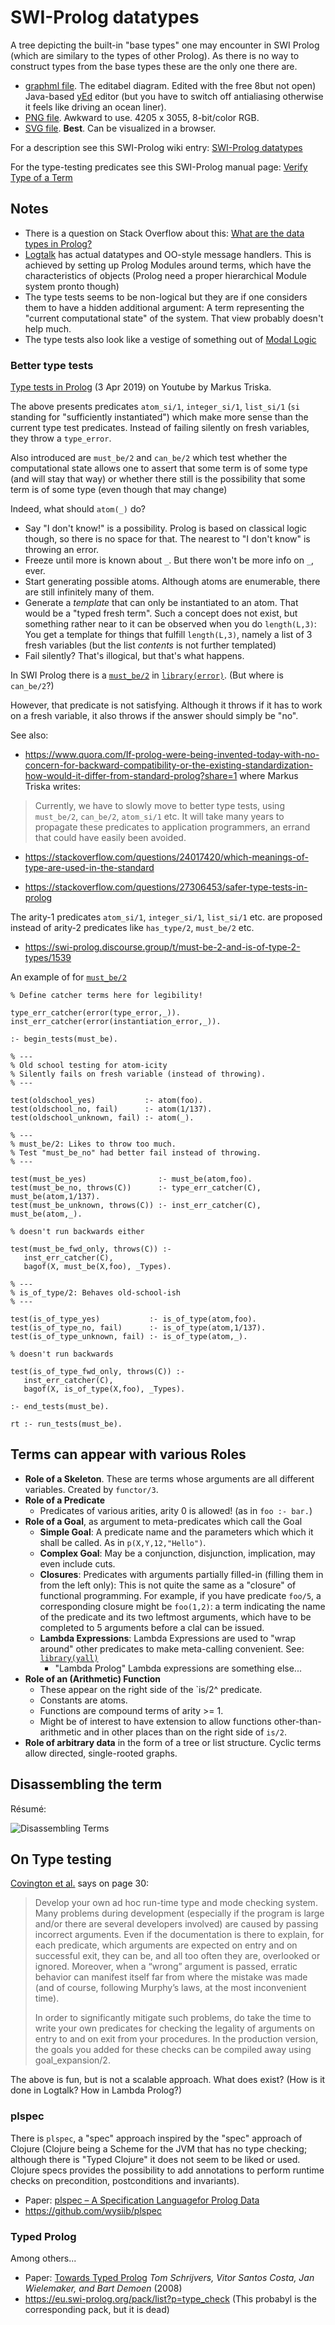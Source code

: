 # SWI-Prolog datatypes

A tree depicting the built-in "base types" one may encounter in SWI Prolog (which are 
similary to the types of other Prolog). As there is no way to construct types from the base types 
these are the only one there are.

- [graphml file](swi_prolog_types.graphml). The editabel diagram. Edited with the free 8but not open) Java-based
[yEd](https://www.yworks.com/products/yed) editor (but you have to switch off antialiasing otherwise it feels like driving
an ocean liner).
- [PNG file](swi_prolog_types.png). Awkward to use. 4205 x 3055, 8-bit/color RGB.
- [SVG file](swi_prolog_types.svg). **Best**. Can be visualized in a browser.

For a description see this SWI-Prolog wiki entry: [SWI-Prolog datatypes](https://eu.swi-prolog.org/datatypes.txt)

For the type-testing predicates see this SWI-Prolog manual page: [Verify Type of a Term](https://eu.swi-prolog.org/pldoc/man?section=typetest)

## Notes

- There is a question on Stack Overflow about this: [What are the data types in Prolog?](https://stackoverflow.com/questions/12038009/what-are-the-data-types-in-prolog)
- [Logtalk](https://logtalk.org/) has actual datatypes and OO-style message handlers. This is achieved by setting up Prolog Modules around terms, which have the characteristics of objects (Prolog need a proper hierarchical Module system pronto though)
- The type tests seems to be non-logical but they are if one considers them to have a hidden additional argument: A term representing the "current computational state" of the system. That view probably doesn't help much.
- The type tests also look like a vestige of something out of [Modal Logic](https://plato.stanford.edu/entries/logic-modal/)

### Better type tests

[Type tests in Prolog](https://www.youtube.com/watch?v=ZIv0G4b1xBQ) (3 Apr 2019) on Youtube by Markus Triska.

The above presents predicates `atom_si/1`, `integer_si/1`,  `list_si/1`  (`si` standing for "sufficiently instantiated") which make more sense than the current type test predicates. Instead of failing silently on fresh variables, they throw a `type_error`.

Also introduced are `must_be/2` and `can_be/2` which test whether the computational state allows one to assert that some term is of some type (and will stay that way) or whether there still is the possibility that some term is of some type (even though that may change)

Indeed, what should `atom(_)` do?

- Say "I don't know!" is a possibility. Prolog is based on classical logic though, so there is no space for that. The nearest to "I don't know" is throwing an error.
- Freeze until more is known about `_`. But there won't be more info on `_`, ever.
- Start generating possible atoms. Although atoms are enumerable, there are still infinitely many of them.
- Generate a _template_ that can only be instantiated to an atom. That would be a "typed fresh term". Such a concept does not exist, but something rather near to it can be observed when you do `length(L,3)`: You get a template for things that fulfill `length(L,3)`, namely a list of 3 fresh variables (but the list _contents_ is not further templated)
- Fail silently? That's illogical, but that's what happens.

In SWI Prolog there is a [`must_be/2`](https://www.swi-prolog.org/pldoc/doc_for?object=must_be/2) in [`library(error)`](https://www.swi-prolog.org/pldoc/man?section=error). (But where is `can_be/2`?) 

However, that predicate is not satisfying. Although it throws if it has to work on a fresh variable, it also throws if the answer should simply be "no". 

See also:

- https://www.quora.com/If-prolog-were-being-invented-today-with-no-concern-for-backward-compatibility-or-the-existing-standardization-how-would-it-differ-from-standard-prolog?share=1 where Markus Triska writes:

> Currently, we have to slowly move to better type tests, using `must_be/2`, `can_be/2`, `atom_si/1` etc. It will
> take many years to propagate these predicates to application programmers, an errand that could have easily
> been avoided.

- https://stackoverflow.com/questions/24017420/which-meanings-of-type-are-used-in-the-standard

- https://stackoverflow.com/questions/27306453/safer-type-tests-in-prolog

The arity-1 predicates `atom_si/1`, `integer_si/1`,  `list_si/1` etc. are proposed instead of arity-2 predicates like `has_type/2`, `must_be/2` etc.

- https://swi-prolog.discourse.group/t/must-be-2-and-is-of-type-2-types/1539

An example of for [`must_be/2`](https://www.swi-prolog.org/pldoc/doc_for?object=must_be/2)

```
% Define catcher terms here for legibility!

type_err_catcher(error(type_error,_)).
inst_err_catcher(error(instantiation_error,_)).

:- begin_tests(must_be).

% ---
% Old school testing for atom-icity
% Silently fails on fresh variable (instead of throwing).
% ---

test(oldschool_yes)           :- atom(foo).
test(oldschool_no, fail)      :- atom(1/137).
test(oldschool_unknown, fail) :- atom(_).

% ---
% must_be/2: Likes to throw too much.
% Test "must_be_no" had better fail instead of throwing.
% ---

test(must_be_yes)                :- must_be(atom,foo).
test(must_be_no, throws(C))      :- type_err_catcher(C), must_be(atom,1/137).
test(must_be_unknown, throws(C)) :- inst_err_catcher(C), must_be(atom,_).

% doesn't run backwards either

test(must_be_fwd_only, throws(C)) :-
   inst_err_catcher(C),
   bagof(X, must_be(X,foo), _Types).

% ---
% is_of_type/2: Behaves old-school-ish
% ---

test(is_of_type_yes)           :- is_of_type(atom,foo).
test(is_of_type_no, fail)      :- is_of_type(atom,1/137).
test(is_of_type_unknown, fail) :- is_of_type(atom,_).

% doesn't run backwards

test(is_of_type_fwd_only, throws(C)) :-
   inst_err_catcher(C),
   bagof(X, is_of_type(X,foo), _Types).

:- end_tests(must_be).

rt :- run_tests(must_be).
```

## Terms can appear with various Roles

- **Role of a Skeleton**. These are terms whose arguments are all different variables. Created by `functor/3`. 
- **Role of a Predicate**
  - Predicates of various arities, arity 0 is allowed! (as in `foo :- bar.`)    
- **Role of a Goal**, as argument to meta-predicates which call the Goal
  - **Simple Goal**: A predicate name and the parameters which which it shall be called. As in `p(X,Y,12,"Hello")`. 
  - **Complex Goal**: May be a conjunction, disjunction, implication, may even include cuts.
  - **Closures**: Predicates with arguments partially filled-in (filling them in from the left only): This is not
    quite the same as a "closure" of functional programming. For example, if you have 
    predicate `foo/5`, a corresponding closure might be `foo(1,2)`: a term indicating the name of the predicate
    and its two leftmost arguments, which have to be completed to 5 arguments before a clal can be issued.  
  - **Lambda Expressions**: Lambda Expressions are used to "wrap around" other predicates to make
    meta-calling convenient. See: [`library(yall)`](https://www.swi-prolog.org/pldoc/man?section=yall)
    - "Lambda Prolog" Lambda expressions are something else...  
- **Role of an (Arithmetic) Function** 
  - These appear on the right side of the `is/2^ predicate.
  - Constants are atoms.
  - Functions are compound terms of arity >= 1. 
  - Might be of interest to have extension to allow functions other-than-arithmetic and in other places than
    on the right side of `is/2`.
- **Role of arbitrary data** in the form of a tree or list structure. Cyclic terms allow directed, single-rooted graphs.

## Disassembling the term

Résumé:

![Disassembling Terms](disassembling_terms/disassembling_terms.png)

## On Type testing

[Covington et al.](https://arxiv.org/abs/0911.2899) says on page 30:

> Develop your own ad hoc run-time type and mode checking system. Many problems during development (especially if the program is large and/or there are several developers involved) are caused by passing incorrect arguments. Even if the documentation is there to explain, for each predicate, which arguments are expected on entry and on successful exit, they can be, and all too often they are, overlooked or ignored. Moreover, when a “wrong” argument is passed, erratic behavior can manifest itself far from where the mistake was made (and of course, following Murphy’s laws, at the most inconvenient time).
>
> In order to significantly mitigate such problems, do take the time to write your own predicates for checking the legality of arguments on entry to and on exit from your procedures. In the production version, the goals you added for these checks can be compiled away using goal_expansion/2.

The above is fun, but is not a scalable approach. What does exist? (How is it done in Logtalk? How in Lambda Prolog?)

### plspec

There is `plspec`, a "spec" approach inspired by the "spec" approach of Clojure (Clojure being a Scheme for the JVM that
has no type checking; although there is "Typed Clojure" it does not seem to be liked or used. Clojure specs provides the possibility to add annotations to perform runtime checks on precondition, postconditions and invariants). 

- Paper: [plspec – A Specification Languagefor Prolog Data](https://www3.hhu.de/stups/downloads/pdf/plspec.pdf)
- https://github.com/wysiib/plspec

### Typed Prolog

Among others...

- Paper: [Towards Typed Prolog](https://citeseerx.ist.psu.edu/viewdoc/summary?doi=10.1.1.456.7365) _Tom Schrijvers, Vitor Santos Costa, Jan Wielemaker, and Bart Demoen_ (2008)
- https://eu.swi-prolog.org/pack/list?p=type_check (This probabyl is the corresponding pack, but it is dead) 
